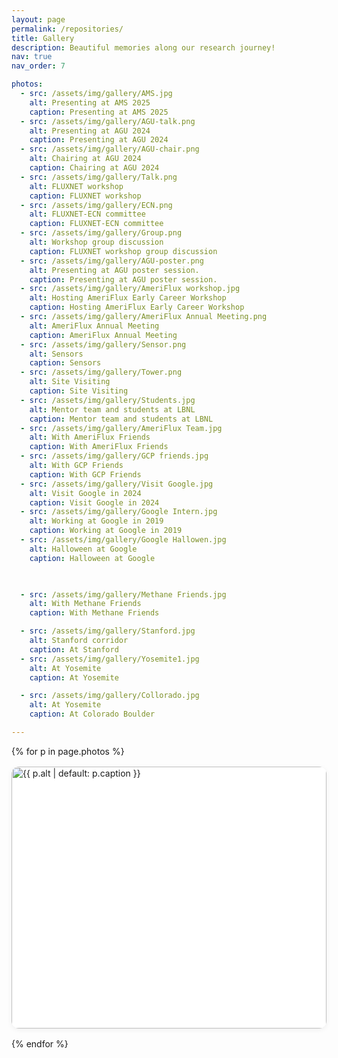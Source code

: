 ```yaml
---
layout: page
permalink: /repositories/
title: Gallery
description: Beautiful memories along our research journey!
nav: true
nav_order: 7

photos:
  - src: /assets/img/gallery/AMS.jpg
    alt: Presenting at AMS 2025
    caption: Presenting at AMS 2025
  - src: /assets/img/gallery/AGU-talk.png
    alt: Presenting at AGU 2024
    caption: Presenting at AGU 2024
  - src: /assets/img/gallery/AGU-chair.png
    alt: Chairing at AGU 2024
    caption: Chairing at AGU 2024
  - src: /assets/img/gallery/Talk.png
    alt: FLUXNET workshop
    caption: FLUXNET workshop
  - src: /assets/img/gallery/ECN.png
    alt: FLUXNET-ECN committee
    caption: FLUXNET-ECN committee
  - src: /assets/img/gallery/Group.png
    alt: Workshop group discussion
    caption: FLUXNET workshop group discussion
  - src: /assets/img/gallery/AGU-poster.png
    alt: Presenting at AGU poster session.
    caption: Presenting at AGU poster session.
  - src: /assets/img/gallery/AmeriFlux workshop.jpg
    alt: Hosting AmeriFlux Early Career Workshop
    caption: Hosting AmeriFlux Early Career Workshop   
  - src: /assets/img/gallery/AmeriFlux Annual Meeting.png
    alt: AmeriFlux Annual Meeting
    caption: AmeriFlux Annual Meeting
  - src: /assets/img/gallery/Sensor.png
    alt: Sensors
    caption: Sensors
  - src: /assets/img/gallery/Tower.png
    alt: Site Visiting
    caption: Site Visiting
  - src: /assets/img/gallery/Students.jpg
    alt: Mentor team and students at LBNL
    caption: Mentor team and students at LBNL
  - src: /assets/img/gallery/AmeriFlux Team.jpg
    alt: With AmeriFlux Friends
    caption: With AmeriFlux Friends
  - src: /assets/img/gallery/GCP friends.jpg
    alt: With GCP Friends
    caption: With GCP Friends 
  - src: /assets/img/gallery/Visit Google.jpg
    alt: Visit Google in 2024
    caption: Visit Google in 2024
  - src: /assets/img/gallery/Google Intern.jpg
    alt: Working at Google in 2019
    caption: Working at Google in 2019
  - src: /assets/img/gallery/Google Hallowen.jpg
    alt: Halloween at Google
    caption: Halloween at Google


 
  - src: /assets/img/gallery/Methane Friends.jpg
    alt: With Methane Friends   
    caption: With Methane Friends   

  - src: /assets/img/gallery/Stanford.jpg
    alt: Stanford corridor
    caption: At Stanford
  - src: /assets/img/gallery/Yosemite1.jpg
    alt: At Yosemite
    caption: At Yosemite

  - src: /assets/img/gallery/Collorado.jpg
    alt: At Yosemite
    caption: At Colorado Boulder

---
```


<!-- jQuery（Lightbox2 依赖） -->
<script src="https://cdnjs.cloudflare.com/ajax/libs/jquery/3.7.1/jquery.min.js"></script>
<!-- Lightbox2 -->
<link href="https://cdnjs.cloudflare.com/ajax/libs/lightbox2/2.11.3/css/lightbox.min.css" rel="stylesheet">
<script src="https://cdnjs.cloudflare.com/ajax/libs/lightbox2/2.11.3/js/lightbox.min.js"></script>

<style>
.gallery{display:grid;grid-template-columns:repeat(auto-fill,minmax(260px,1fr));gap:16px}
.gallery figure{margin:0;border-radius:12px;overflow:hidden;background:var(--global-bg-color,#fff);box-shadow:0 2px 8px rgba(0,0,0,.06)}
.gallery a{display:block;text-decoration:none;outline:none}
.gallery img{width:100%;display:block;aspect-ratio:4/3;object-fit:cover;transition:transform .25s ease}
.gallery a:hover img{transform:scale(1.03)}
.gallery figcaption{font-size:.9rem;line-height:1.4;color:var(--global-text-color,#333);text-align:center;padding:8px 10px 12px;background:var(--global-bg-color,#fff);border-top:1px solid var(--global-divider-color,#eee)}
</style>

<div class="gallery">
  {% for p in page.photos %}
  <figure>
    <a href="{{ p.src }}" data-lightbox="lab-gallery" data-title="{{ p.caption }}">
      <img src="{{ p.src }}" alt="{{ p.alt | default: p.caption }}" loading="lazy">
    </a>
    <figcaption>{{ p.caption }}</figcaption>
  </figure>
  {% endfor %}
</div>